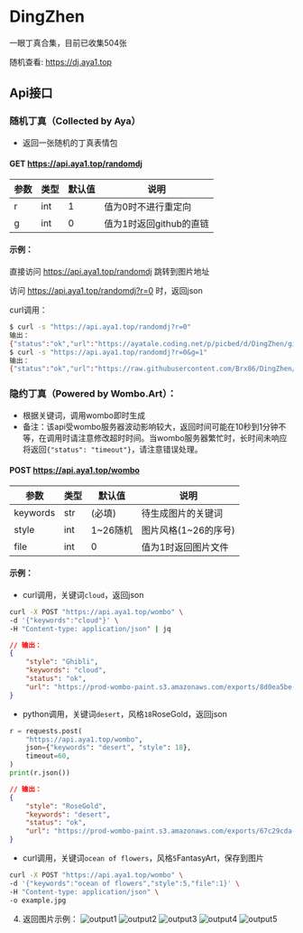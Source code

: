 # DingZhen
一眼丁真合集，目前已收集504张

随机查看: https://dj.aya1.top

## Api接口

### 随机丁真（Collected by Aya）
* 返回一张随机的丁真表情包
#### GET https://api.aya1.top/randomdj

| 参数 | 类型 | 默认值 | 说明                    |
| ---- | ---- | ------ | ----------------------- |
| r    | int  | 1      | 值为0时不进行重定向     |
| g    | int  | 0      | 值为1时返回github的直链 |

#### 示例：

直接访问 https://api.aya1.top/randomdj 跳转到图片地址

访问 https://api.aya1.top/randomdj?r=0 时，返回json

curl调用：
```bash
$ curl -s "https://api.aya1.top/randomdj?r=0"
输出：
{"status":"ok","url":"https://ayatale.coding.net/p/picbed/d/DingZhen/git/raw/main/src/917021660f75098cba21f16aa3d7a2ae.jpg"}
$ curl -s "https://api.aya1.top/randomdj?r=0&g=1"
输出：
{"status":"ok","url":"https://raw.githubusercontent.com/Brx86/DingZhen/main/src/87754eabec44cc90ba5c198454871990.jpg"}
```

### 隐约丁真（Powered by Wombo.Art）：
* 根据关键词，调用wombo即时生成
*  备注：该api受wombo服务器波动影响较大，返回时间可能在10秒到1分钟不等，在调用时请注意修改超时时间。当wombo服务器繁忙时，长时间未响应将返回`{"status": "timeout"}`，请注意错误处理。
#### POST https://api.aya1.top/wombo

| 参数     | 类型 | 默认值   | 说明                 |
| -------- | ---- | -------- | -------------------- |
| keywords | str  | (必填)   | 待生成图片的关键词   |
| style    | int  | 1~26随机 | 图片风格(1~26的序号) |
| file     | int  | 0        | 值为1时返回图片文件  |

#### 示例：

* curl调用，关键词`cloud`，返回json
```bash
curl -X POST "https://api.aya1.top/wombo" \                   
-d '{"keywords":"cloud"}' \
-H "Content-type: application/json" | jq
```
```json
// 输出：
{
    "style": "Ghibli",
    "keywords": "cloud",
    "status": "ok",
    "url": "https://prod-wombo-paint.s3.amazonaws.com/exports/8d0ea5be-b4f8-4de5-b510-9aba6d9cfac4/blank_tradingcard.jpg?AWSAccessKeyId=AKIAWGXQXQ6WCOB7PP5J&Signature=9b9%2B8eVegCrkf8T060cQxCOd9Ek%3D&Expires=1663739352"
}
```

* python调用，关键词`desert`，风格`18`RoseGold，返回json
```python
r = requests.post(
    "https://api.aya1.top/wombo",
    json={"keywords": "desert", "style": 18},
    timeout=60,
)
print(r.json())
```
```json
// 输出：
{
    "style": "RoseGold",
    "keywords": "desert",
    "status": "ok",
    "url": "https://prod-wombo-paint.s3.amazonaws.com/exports/67c29cda-b4f3-46ab-982e-a312ae3bbb53/blank_tradingcard.jpg?AWSAccessKeyId=AKIAWGXQXQ6WCOB7PP5J&Signature=6qm%2BS162%2F3bzlg0kEcfCJnOnFIg%3D&Expires=1663741052"
}
```

* curl调用，关键词`ocean of flowers`，风格`5`FantasyArt，保存到图片
```bash
curl -X POST "https://api.aya1.top/wombo" \                   
-d '{"keywords":"ocean of flowers","style":5,"file":1}' \
-H "Content-type: application/json" \
-o example.jpg
```

4. 返回图片示例：
![output1](https://github.com/Brx86/DingZhen/raw/api/output/1.jpg)
![output2](https://github.com/Brx86/DingZhen/raw/api/output/2.jpg)
![output3](https://github.com/Brx86/DingZhen/raw/api/output/3.jpg)
![output4](https://github.com/Brx86/DingZhen/raw/api/output/4.jpg)
![output5](https://github.com/Brx86/DingZhen/raw/api/output/5.jpg)